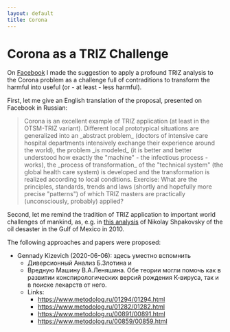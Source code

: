 ```yaml
---
layout: default
title: Corona
---
```


# Corona as a TRIZ Challenge

On
[Facebook](https://www.facebook.com/groups/111602085556371/2915610628488822) I
made the suggestion to apply a profound TRIZ analysis to the Corona problem as
a challenge full of contraditions to transform the harmful into useful (or -
at least - less harmful).

First, let me give an English translation of the proposal, presented on
Facebook in Russian:

<blockquote>
Corona is an excellent example of TRIZ application (at least in the OTSM-TRIZ
variant). Different local prototypical situations are generalized into an
_abstract problem_ (doctors of intensive care hospital departments intensively
exchange their experience around the world), the problem _is modeled_ (it is
better and better understood how exactly the "machine" - the infectious
process - works), the _process of transformation_ of the "technical system"
(the global health care system) is developed and the transformation is
realized according to local conditions. Exercise: What are the principles,
standards, trends and laws (shortly and hopefully more precise "patterns") of
which TRIZ masters are practically (unconsciously, probably) applied?
</blockquote>

Second, let me remind the tradition of TRIZ application to important world
challenges of mankind, as, e.g. in [this
analysis](http://www.gnrtr.com/Generator.html?pi=302&cp=3) of Nikolay
Shpakovsky of the oil desaster in the Gulf of Mexico in 2010.

The following approaches and papers were proposed:

- Gennady Kizevich (2020-06-06): здесь уместно вспомнить
  - Диверсионный Анализ Б.Злотина и
  - Вредную Машину В.А.Леняшина.
  Обе теории могли помочь как в развитии конспирологических версий рождения
  К-вируса, так и в поиске лекарств от него.
  - Links:
    - <https://www.metodolog.ru/01294/01294.html>
    - <https://www.metodolog.ru/01282/01282.html>
    - <https://www.metodolog.ru/00891/00891.html>
    - <https://www.metodolog.ru/00859/00859.html>
